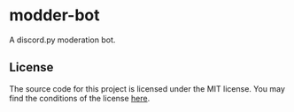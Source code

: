 # modder-bot
A discord.py moderation bot.

## License
The source code for this project is licensed under the MIT license. You may find the conditions of the license [here](LICENSE).
